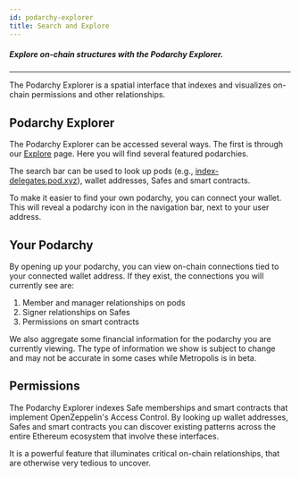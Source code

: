 ```yaml
---
id: podarchy-explorer
title: Search and Explore
---
```


##### Explore on-chain structures with the Podarchy Explorer.
---

The Podarchy Explorer is a spatial interface that indexes and visualizes on-chain permissions and other relationships.

## Podarchy Explorer

The Podarchy Explorer can be accessed several ways. The first is through our [Explore](https://pod.xyz/explore) page. Here you will find several featured podarchies. 

The search bar can be used to look up pods (e.g., [index-delegates.pod.xyz](https://index-delegates.pod.xyz)), wallet addresses, Safes and smart contracts.

To make it easier to find your own podarchy, you can connect your wallet. This will reveal a podarchy icon in the navigation bar, next to your user address.

## Your Podarchy

By opening up your podarchy, you can view on-chain connections tied to your connected wallet address. If they exist, the connections you will currently see are:

1. Member and manager relationships on pods
2. Signer relationships on Safes
3. Permissions on smart contracts

We also aggregate some financial information for the podarchy you are currently viewing. The type of information we show is subject to change and may not be accurate in some cases while Metropolis is in beta.

## Permissions

The Podarchy Explorer indexes Safe memberships and smart contracts that implement OpenZeppelin's Access Control. By looking up wallet addresses, Safes and smart contracts you can discover existing patterns across the entire Ethereum ecosystem that involve these interfaces.

It is a powerful feature that illuminates critical on-chain relationships, that are otherwise very tedious to uncover.